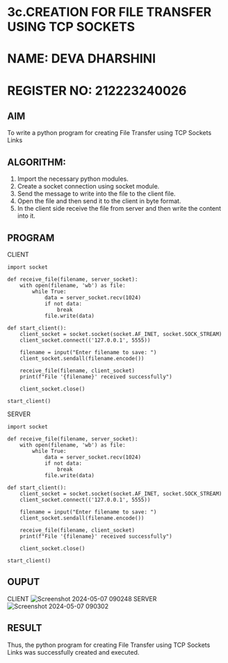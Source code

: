 # 3c.CREATION FOR FILE TRANSFER USING TCP SOCKETS
# NAME: DEVA DHARSHINI

# REGISTER NO: 212223240026
## AIM
To write a python program for creating File Transfer using TCP Sockets Links
## ALGORITHM:
1. Import the necessary python modules.
2. Create a socket connection using socket module.
3. Send the message to write into the file to the client file.
4. Open the file and then send it to the client in byte format. 
5. In the client side receive the file from server and then write the content into it.
## PROGRAM
CLIENT
```
import socket

def receive_file(filename, server_socket):
    with open(filename, 'wb') as file:
        while True:
            data = server_socket.recv(1024)
            if not data:
                break
            file.write(data)

def start_client():
    client_socket = socket.socket(socket.AF_INET, socket.SOCK_STREAM)
    client_socket.connect(('127.0.0.1', 5555))

    filename = input("Enter filename to save: ")
    client_socket.sendall(filename.encode())

    receive_file(filename, client_socket)
    print(f"File '{filename}' received successfully")

    client_socket.close()

start_client()
```
SERVER
```
import socket

def receive_file(filename, server_socket):
    with open(filename, 'wb') as file:
        while True:
            data = server_socket.recv(1024)
            if not data:
                break
            file.write(data)

def start_client():
    client_socket = socket.socket(socket.AF_INET, socket.SOCK_STREAM)
    client_socket.connect(('127.0.0.1', 5555))

    filename = input("Enter filename to save: ")
    client_socket.sendall(filename.encode())

    receive_file(filename, client_socket)
    print(f"File '{filename}' received successfully")

    client_socket.close()

start_client()
```
## OUPUT
CLIENT
![Screenshot 2024-05-07 090248](https://github.com/deesk13/3c.FILE_TRANSFER_USING_TCP_SOCKETS/assets/150927063/2f39f9e3-5177-476b-a839-1783086f0fd4)
SERVER
![Screenshot 2024-05-07 090302](https://github.com/deesk13/3c.FILE_TRANSFER_USING_TCP_SOCKETS/assets/150927063/3e44388c-75d1-4ab9-a601-0f6676992f7f)

## RESULT
Thus, the python program for creating File Transfer using TCP Sockets Links was 
successfully created and executed.
